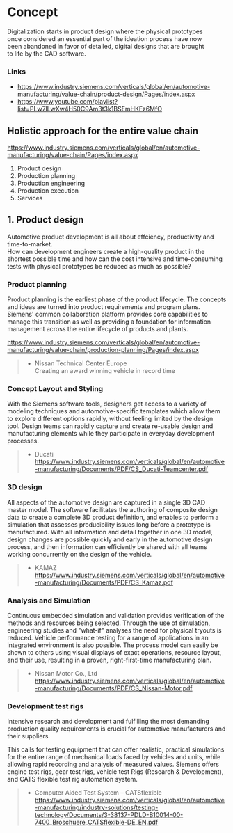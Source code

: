 # Concept


Digitalization starts in product design where the physical prototypes  
once considered an essential part of the ideation process have now  
been abandoned in favor of detailed, digital designs that are brought  
to life by the CAD software.

### Links
- https://www.industry.siemens.com/verticals/global/en/automotive-manufacturing/value-chain/product-design/Pages/index.aspx
- https://www.youtube.com/playlist?list=PLw7lLwXw4H50C9Am3t3k1BSEmHKFz6MfO

## Holistic approach for the entire value chain
https://www.industry.siemens.com/verticals/global/en/automotive-manufacturing/value-chain/Pages/index.aspx

1. Product design
2. Production planning
3. Production engineering
4. Production execution
5. Services


## 1. Product design

Automotive product development is all about effciency, productivity and time-to-market.  
How can development engineers create a high-quality product in the shortest possible time and how can the cost intensive and time-consuming tests with physical prototypes be reduced as much as possible?

### Product planning
Product planning is the earliest phase of the product lifecycle. The concepts and ideas are turned into product requirements and program plans. Siemens' common collaboration platform provides core capabilities to manage this transition as well as providing a foundation for information management across the entire lifecycle of products and plants.

https://www.industry.siemens.com/verticals/global/en/automotive-manufacturing/value-chain/production-planning/Pages/index.aspx  

> - Nissan Technical Center Europe  
Creating an award winning vehicle in record time


### Concept Layout and Styling
With the Siemens software tools, designers get access to a variety of modeling techniques and automotive-specific templates which allow them to explore different options rapidly, without feeling limited by the design tool. Design teams can rapidly capture and create re-usable design and manufacturing elements while they participate in everyday development processes.

> - Ducati  
https://www.industry.siemens.com/verticals/global/en/automotive-manufacturing/Documents/PDF/CS_Ducati-Teamcenter.pdf

### 3D design
All aspects of the automotive design are captured in a single 3D CAD master model. The software facilitates the authoring of composite design data to create a complete 3D product definition, and enables to perform a simulation that assesses producibility issues long before a prototype is manufactured. With all information and detail together in one 3D model, design changes are possible quickly and early in the automotive design process, and then information can efficiently be shared with all teams working concurrently on the design of the vehicle.

> - KAMAZ  
https://www.industry.siemens.com/verticals/global/en/automotive-manufacturing/Documents/PDF/CS_Kamaz.pdf

### Analysis and Simulation
Continuous embedded simulation and validation provides verification of the methods and resources being selected. Through the use of simulation, engineering studies and "what-if" analyses the need for physical tryouts is reduced. Vehicle performance testing for a range of applications in an integrated environment is also possible. The process model can easily be shown to others using visual displays of exact operations, resource layout, and their use, resulting in a proven, right-first-time manufacturing plan.

> - Nissan Motor Co., Ltd  
https://www.industry.siemens.com/verticals/global/en/automotive-manufacturing/Documents/PDF/CS_Nissan-Motor.pdf

### Development test rigs
Intensive research and development and fulfilling the most demanding production quality requirements is crucial for automotive manufacturers and their suppliers.

This calls for testing equipment that can offer realistic, practical simulations for the entire range of mechanical loads faced by vehicles and units, while allowing rapid recording and analysis of measured values. Siemens offers engine test rigs, gear test rigs, vehicle test Rigs (Research & Development), and CATS flexible test rig automation system.

> - Computer Aided Test System – CATSflexible  
https://www.industry.siemens.com/verticals/global/en/automotive-manufacturing/industry-solutions/testing-technology/Documents/3-38137-PDLD-B10014-00-7400_Broschuere_CATSflexible-DE_EN.pdf
